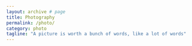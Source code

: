 ```yaml
---
layout: archive # page
title: Photography
permalink: /photo/
category: photo
tagline: "A picture is worth a bunch of words, like a lot of words"
---
```

